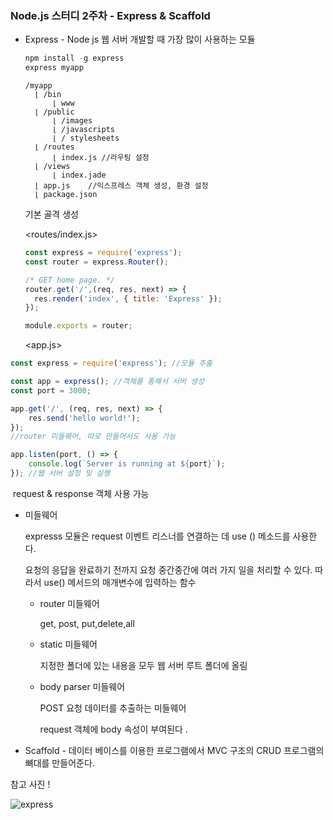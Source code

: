 

### Node.js 스터디 2주차 - Express & Scaffold



- Express - Node js 웹 서버 개발할 때 가장 많이 사용하는 모듈

  ```javascript
  npm install -g express
  express myapp
  ```

  ```
  /myapp
    ⌊ /bin
        ⌊ www
    ⌊ /public
        ⌊ /images
        ⌊ /javascripts
        ⌊ / stylesheets
    ⌊ /routes
        ⌊ index.js //라우팅 설정 
    ⌊ /views
        ⌊ index.jade
    ⌊ app.js    //익스프레스 객체 생성, 환경 설정
    ⌊ package.json
  ```

  기본 골격 생성 



  <routes/index.js>

  ```javascript
  const express = require('express');
  const router = express.Router();
  
  /* GET home page. */
  router.get('/',(req, res, next) => {
    res.render('index', { title: 'Express' });
  });
  
  module.exports = router;
  ```



  <app.js>

```javascript
const express = require('express'); //모듈 추출

const app = express(); //객체를 통해서 서버 생성
const port = 3000;

app.get('/', (req, res, next) => {
    res.send('hello world!');
});
//router 미들웨어, 따로 만들어서도 사용 가능 

app.listen(port, () => {
    console.log(`Server is running at ${port}`);
}); //웹 서버 설정 및 실행 
```

​     request & response 객체 사용 가능 



- 미들웨어 

  expresss 모듈은 request 이벤트 리스너를 연결하는 데 use () 메소드를 사용한다. 

  요청의 응답을 완료하기 전까지 요청 중간중간에 여러 가지 일을 처리할 수 있다. 따라서 use() 메서드의 매개변수에 입력하는 함수



  - router 미들웨어 

    get, post, put,delete,all

  - static 미들웨어 

    지정한 폴더에 있는 내용을 모두 웹 서버 루트 폴더에 올림

  - body parser 미들웨어 

    POST 요청 데이터를 추출하는 미들웨어 

    request 객체에 body 속성이 부여된다 .


- Scaffold - 데이터 베이스를 이용한 프로그램에서 MVC 구조의 CRUD 프로그램의 뼈대를 만들어준다. 



참고 사진 ! 

![express](C:\Users\심정민\Desktop\express.PNG)